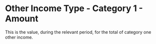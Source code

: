 # Other Income Type - Category 1 - Amount
This is the value, during the relevant period, for the total of category one other income.